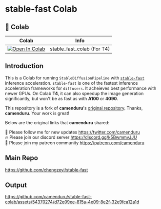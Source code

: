# stable-fast Colab

## 🦒 Colab

| Colab | Info |
| ----- | ---- |
[![Open In Colab](https://colab.research.google.com/assets/colab-badge.svg)](https://colab.research.google.com/github/chengzeyi/stable-fast-colab/blob/main/stable_fast_colab.ipynb) | stable_fast_colab (For T4) |

## Introduction

This is a Colab for running `StableDiffusionPipeline` with [`stable-fast`](https://github.com/chengzeyi/stable-fast) inference acceleration.
`stable-fast` is one of the fastest inference acceleration frameworks for `diffusers`.
It acheieves best performance with newer GPUs.
On Colab __T4__, it can also speedup the image generation significantly, but won't be as fast as with __A100__ or __4090__.

This repository is a fork of __camenduru__'s [original repository](https://github.com/camenduru/stable-fast-colab).
Thanks, __camenduru__. Your work is great!

Below are the original links that __camenduru__ shared:

🐣 Please follow me for new updates https://twitter.com/camenduru <br />
🔥 Please join our discord server https://discord.gg/k5BwmmvJJU <br />
🥳 Please join my patreon community https://patreon.com/camenduru <br />

## Main Repo

https://github.com/chengzeyi/stable-fast

## Output

https://github.com/camenduru/stable-fast-colab/assets/54370274/d72e09ee-815a-4e09-8e2f-32e9fca12a1d
